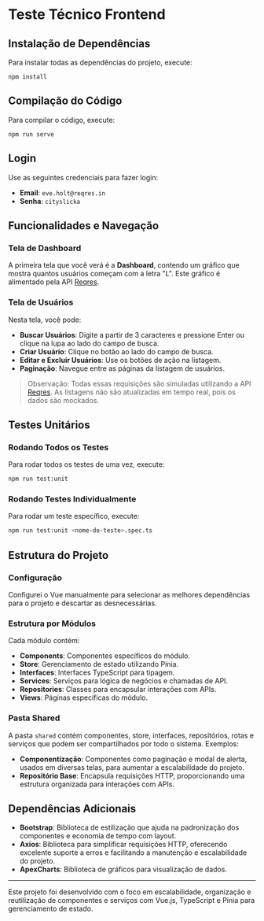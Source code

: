 # Teste Técnico Frontend

## Instalação de Dependências

Para instalar todas as dependências do projeto, execute:

```
npm install
```

## Compilação do Código

Para compilar o código, execute:

```
npm run serve
```

## Login

Use as seguintes credenciais para fazer login:

- **Email**: `eve.holt@reqres.in`
- **Senha**: `cityslicka`

## Funcionalidades e Navegação

### Tela de Dashboard

A primeira tela que você verá é a **Dashboard**, contendo um gráfico que mostra quantos usuários começam com a letra "L". Este gráfico é alimentado pela API [Reqres](https://reqres.in/).

### Tela de Usuários

Nesta tela, você pode:

- **Buscar Usuários**: Digite a partir de 3 caracteres e pressione Enter ou clique na lupa ao lado do campo de busca.
- **Criar Usuário**: Clique no botão ao lado do campo de busca.
- **Editar e Excluir Usuários**: Use os botões de ação na listagem.
- **Paginação**: Navegue entre as páginas da listagem de usuários.

> Observação: Todas essas requisições são simuladas utilizando a API [Reqres](https://reqres.in/). As listagens não são atualizadas em tempo real, pois os dados são mockados.

## Testes Unitários

### Rodando Todos os Testes

Para rodar todos os testes de uma vez, execute:

```bash
npm run test:unit
```

### Rodando Testes Individualmente

Para rodar um teste específico, execute:

```bash
npm run test:unit <nome-do-teste>.spec.ts
```

## Estrutura do Projeto

### Configuração

Configurei o Vue manualmente para selecionar as melhores dependências para o projeto e descartar as desnecessárias.

### Estrutura por Módulos

Cada módulo contém:

- **Components**: Componentes específicos do módulo.
- **Store**: Gerenciamento de estado utilizando Pinia.
- **Interfaces**: Interfaces TypeScript para tipagem.
- **Services**: Serviços para lógica de negócios e chamadas de API.
- **Repositories**: Classes para encapsular interações com APIs.
- **Views**: Páginas específicas do módulo.

### Pasta Shared

A pasta `shared` contém componentes, store, interfaces, repositórios, rotas e serviços que podem ser compartilhados por todo o sistema. Exemplos:

- **Componentização**: Componentes como paginação e modal de alerta, usados em diversas telas, para aumentar a escalabilidade do projeto.
- **Repositório Base**: Encapsula requisições HTTP, proporcionando uma estrutura organizada para interações com APIs.

## Dependências Adicionais

- **Bootstrap**: Biblioteca de estilização que ajuda na padronização dos componentes e economia de tempo com layout.
- **Axios**: Biblioteca para simplificar requisições HTTP, oferecendo excelente suporte a erros e facilitando a manutenção e escalabilidade do projeto.
- **ApexCharts**: Biblioteca de gráficos para visualização de dados.

---

Este projeto foi desenvolvido com o foco em escalabilidade, organização e reutilização de componentes e serviços com Vue.js, TypeScript e Pinia para gerenciamento de estado.

